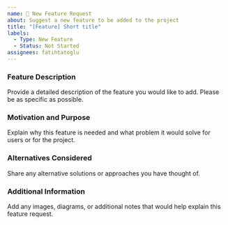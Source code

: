 ```yaml
---
name: 🚀 New Feature Request
about: Suggest a new feature to be added to the project
title: "[Feature] Short title"
labels: 
  - Type: New Feature
  - Status: Not Started
assignees: fatihtatoglu
---
```


### Feature Description

Provide a detailed description of the feature you would like to add. Please be
as specific as possible.

### Motivation and Purpose

Explain why this feature is needed and what problem it would solve for users or
for the project.

### Alternatives Considered

Share any alternative solutions or approaches you have thought of.

### Additional Information

Add any images, diagrams, or additional notes that would help explain this
feature request.
